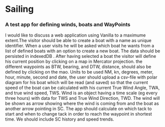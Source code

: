# Sailing

### A test app for defining winds, boats and WayPoints

I would like to discuss a web application using Vanilla to a maximume extent.The visitor should be able to create a boat with a name as unique identifier. When a user visits he will be asked which boat he wants from a list of defined boats with an option to create a new boat. The data should be persisted in indexedDB . After having selected a boat the visitor will define his current position by clicking on a map in Mercator projection. the different waypoints as BTW, bearing, and DTW, distance, should also be defined by clicking on the mao. Units to be used NM, kn, degrees, meter, hour, minute, second and date, the user should upload a csv-file with polar diagram for his boat which will be read (and saved) so that the current speed of the boat can be calculated with his current True Wind Angle, TWA, and true wind speed, TWS. Wind is an object having a time scale (eg every three hours) with data for TWS and True Wind Direction, TWD. The wind will be shown as arrow showing where the wind is coming from and the boat as another arrow pointing in SC. The app should calculate on which tack to start and when to change tack in order to reach the waypoint in shortest time. We should include SC history and speed trends.

